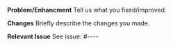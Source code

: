 **Problem/Enhancment**
Tell us what you fixed/improved.

**Changes**
Briefly describe the changes you made.

**Relevant Issue**
See issue: #----
